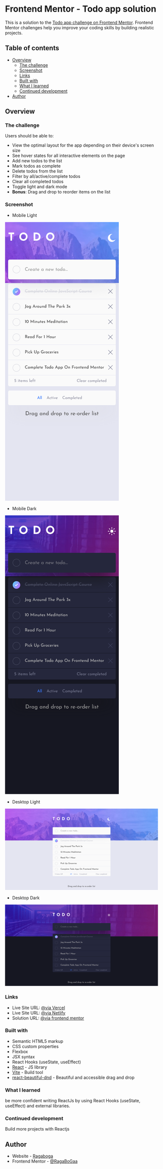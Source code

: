 # Frontend Mentor - Todo app solution

This is a solution to the [Todo app challenge on Frontend Mentor](https://www.frontendmentor.io/challenges/todo-app-Su1_KokOW). Frontend Mentor challenges help you improve your coding skills by building realistic projects.

## Table of contents

- [Overview](#overview)
  - [The challenge](#the-challenge)
  - [Screenshot](#screenshot)
  - [Links](#links)
  - [Built with](#built-with)
  - [What I learned](#what-i-learned)
  - [Continued development](#continued-development)
- [Author](#author)

## Overview

### The challenge

Users should be able to:

- View the optimal layout for the app depending on their device's screen size
- See hover states for all interactive elements on the page
- Add new todos to the list
- Mark todos as complete
- Delete todos from the list
- Filter by all/active/complete todos
- Clear all completed todos
- Toggle light and dark mode
- **Bonus**: Drag and drop to reorder items on the list

### Screenshot

- Mobile Light

![](./mobile-light.png)

- Mobile Dark

![](./mobile-dark.png)

- Desktop Light

![](./desktop-light.png)

- Desktop Dark

![](./desktop-dark.png)

### Links

- Live Site URL: [@via Vercel](https://my1st-react-app.vercel.app/)
- Live Site URL: [@via Netlify](https://my1st-react-app.netlify.app/)
- Solution URL: [@via frontend mentor]([https://your-solution-url.com](https://www.frontendmentor.io/solutions/advanced-todo-app-using-viteandreact-with-dark-mode-and-drag-and-drop-a6gXXHgy_Q))

### Built with

- Semantic HTML5 markup
- CSS custom properties
- Flexbox
- JSX syntax
- React Hooks (useState, useEffect)
- [React](https://reactjs.org/) - JS library
- [Vite](https://vitejs.dev/) - Build tool
- [react-beautiful-dnd](https://github.com/atlassian/react-beautiful-dnd) - Beautiful and accessible drag and drop

### What I learned

be more confident writing ReactJs by using React Hooks (useState, useEffect) and external libraries.

### Continued development

Build more projects with Reactjs


## Author

- Website - [Ragaboga](https://github.com/RagaBoGaa)
- Frontend Mentor - [@RagaBoGaa](https://www.frontendmentor.io/profile/RagaBoGaa)
